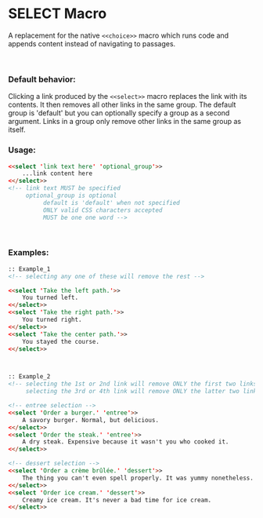 # SELECT Macro

A replacement for the native `<<choice>>` macro which runs code and appends content instead of navigating to passages.

&nbsp;

### Default behavior:
Clicking a link produced by the `<<select>>` macro replaces the link with its contents. It then removes all other links in the same group. The default group is 'default' but you can optionally specify a group as a second argument. Links in a group only remove other links in the same group as itself.

### Usage:
```html
<<select 'link text here' 'optional_group'>>
    ...link content here
<</select>>
<!-- link text MUST be specified
     optional_group is optional
          default is 'default' when not specified
          ONLY valid CSS characters accepted
          MUST be one one word -->
```
    
&nbsp;    

### Examples:
```html
:: Example_1
<!-- selecting any one of these will remove the rest -->

<<select 'Take the left path.'>>
    You turned left.
<</select>>
<<select 'Take the right path.'>>
    You turned right.
<</select>>
<<select 'Take the center path.'>>
    You stayed the course.
<</select>>



:: Example_2
<!-- selecting the 1st or 2nd link will remove ONLY the first two links,
     selecting the 3rd or 4th link will remove ONLY the latter two links -->

<!-- entree selection -->
<<select 'Order a burger.' 'entree'>>
    A savory burger. Normal, but delicious.
<</select>>
<<select 'Order the steak.' 'entree'>>
    A dry steak. Expensive because it wasn't you who cooked it.
<</select>>

<!-- dessert selection -->
<<select 'Order a crème brûlée.' 'dessert'>>
    The thing you can't even spell properly. It was yummy nonetheless.
<</select>>
<<select 'Order ice cream.' 'dessert'>>
    Creamy ice cream. It's never a bad time for ice cream.
<</select>>

```
